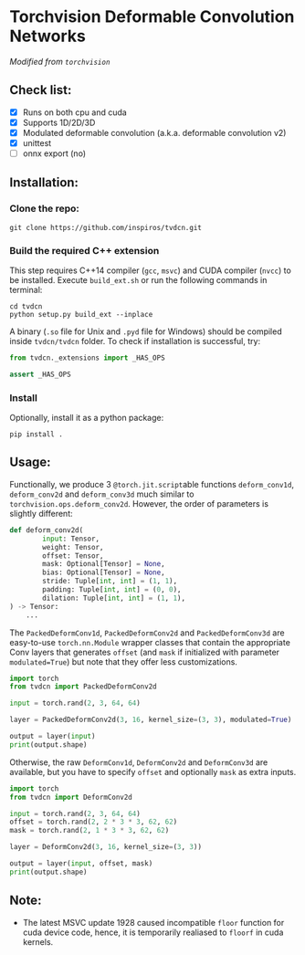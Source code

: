 # Torchvision Deformable Convolution Networks

*Modified from `torchvision`*

## Check list:

- [x] Runs on both cpu and cuda
- [x] Supports 1D/2D/3D
- [x] Modulated deformable convolution (a.k.a. deformable convolution v2)
- [x] unittest
- [ ] onnx export (no)

## Installation:

### Clone the repo:

```terminal
git clone https://github.com/inspiros/tvdcn.git
```

### Build the required C++ extension

This step requires C++14 compiler (`gcc`, `msvc`) and CUDA compiler (`nvcc`) to be installed. Execute `build_ext.sh` or
run the following commands in terminal:

```terminal
cd tvdcn
python setup.py build_ext --inplace
```

A binary (`.so` file for Unix and `.pyd` file for Windows) should be compiled inside `tvdcn/tvdcn` folder. To check if
installation is successful, try:

```python
from tvdcn._extensions import _HAS_OPS

assert _HAS_OPS
```

### Install

Optionally, install it as a python package:

```terminal
pip install .
```

## Usage:

Functionally, we produce 3 `@torch.jit.script`able functions `deform_conv1d`, `deform_conv2d` and `deform_conv3d` much
similar to `torchvision.ops.deform_conv2d`. However, the order of parameters is slightly different:

```python
def deform_conv2d(
        input: Tensor,
        weight: Tensor,
        offset: Tensor,
        mask: Optional[Tensor] = None,
        bias: Optional[Tensor] = None,
        stride: Tuple[int, int] = (1, 1),
        padding: Tuple[int, int] = (0, 0),
        dilation: Tuple[int, int] = (1, 1),
) -> Tensor:
    ...
```

The `PackedDeformConv1d`, `PackedDeformConv2d` and `PackedDeformConv3d` are easy-to-use `torch.nn.Module` wrapper
classes that contain the appropriate Conv layers that generates `offset` (and `mask` if initialized with
parameter `modulated=True`) but note that they offer less customizations.

```python
import torch
from tvdcn import PackedDeformConv2d

input = torch.rand(2, 3, 64, 64)

layer = PackedDeformConv2d(3, 16, kernel_size=(3, 3), modulated=True)

output = layer(input)
print(output.shape)
```

Otherwise, the raw `DeformConv1d`, `DeformConv2d` and `DeformConv3d` are available, but you have to specify `offset` and
optionally `mask` as extra inputs.

```python
import torch
from tvdcn import DeformConv2d

input = torch.rand(2, 3, 64, 64)
offset = torch.rand(2, 2 * 3 * 3, 62, 62)
mask = torch.rand(2, 1 * 3 * 3, 62, 62)

layer = DeformConv2d(3, 16, kernel_size=(3, 3))

output = layer(input, offset, mask)
print(output.shape)
```

## Note:

- The latest MSVC update 1928 caused incompatible `floor` function for cuda device code, hence, it is temporarily realiased
  to `floorf` in cuda kernels.
  